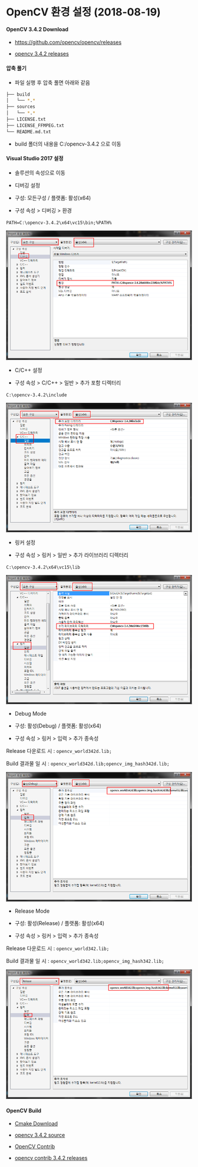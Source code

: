 # OpenCV 환경 설정 (2018-08-19)

#### OpenCV 3.4.2 Download

- https://github.com/opencv/opencv/releases

- [opencv 3.4.2 releases](https://github.com/opencv/opencv/releases/download/3.4.2/opencv-3.4.2-vc14_vc15.exe)

#### 압축 풀기

- 파일 실행 후 압축 풀면 아래와 같음

```bash
├── build
│   └── *.*
├── sources
│   └── *.*
├── LICENSE.txt
├── LICENSE_FFMPEG.txt
└── README.md.txt
```

- build 폴더의 내용을 C:/opencv-3.4.2 으로 이동

#### Visual Studio 2017 설정

- 솔루션의 속성으로 이동

- 디버깅 설정

 - 구성: 모든구성 / 플랫폼: 활성(x64)
 
 - 구성 속성 > 디버깅 > 환경
 
 `PATH=C:\opencv-3.4.2\x64\vc15\bin;%PATH%`
 
 ![](/images/vs2017_openv_set_01.png)
 
- C/C++ 설정

 - 구성 속성 > C/C++ > 일반 > 추가 포함 디렉터리
 
 `C:\opencv-3.4.2\include`
 
 ![](/images/vs2017_openv_set_02.png)
 
- 링커 설정

 - 구성 속성 > 링커 > 일반 > 추가 라이브러리 디렉터리
 
 `C:\opencv-3.4.2\x64\vc15\lib`
 
 ![](/images/vs2017_openv_set_03.png)
 
- Debug Mode
 
 - 구성: 활성(Debug) / 플랫폼: 활성(x64)
  
 - 구성 속성 > 링커 > 입력 > 추가 종속성
 
 Release 다운로드 시 : `opencv_world342d.lib;`
 
 Build 결과물 일 시 : `opencv_world342d.lib;opencv_img_hash342d.lib;`
 
 ![](/images/vs2017_openv_set_04.png)
 
- Release Mode
 
 - 구성: 활성(Release) / 플랫폼: 활성(x64)
  
 - 구성 속성 > 링커 > 입력 > 추가 종속성
 
 Release 다운로드 시 : `opencv_world342.lib;`
 
 Build 결과물 일 시 : `opencv_world342.lib;opencv_img_hash342.lib;`
 
 ![](/images/vs2017_openv_set_05.png)
 

#### OpenCV Build

- [Cmake Download](https://cmake.org/download/)

- [opencv 3.4.2 source](https://github.com/opencv/opencv/archive/3.4.2.zip)

- [OpenCV Contrib](https://github.com/opencv/opencv_contrib/releases)

- [opencv contrib 3.4.2 releases](https://github.com/opencv/opencv_contrib/archive/3.4.2.zip)



